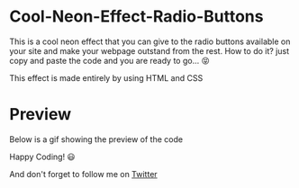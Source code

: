 # Cool-Neon-Effect-Radio-Buttons

This is a cool neon effect that you can give to the radio buttons available on your site and make your webpage outstand from the rest. How to do it? just copy and paste the code and you are ready to go... :stuck_out_tongue_closed_eyes:

This effect is made entirely by using HTML and CSS

# Preview
Below is a gif showing the preview of the code 


Happy Coding! :smiley:

And don't forget to follow me on [Twitter](https://twitter.com/thegr8kabeer)
